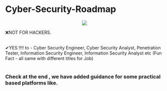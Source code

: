 # Cyber-Security-Roadmap
<p align="center"><a href="https://github.com/J3y-Z3r0"><img src="https://www.sportsingapore.gov.sg/-/media/SSC/Corporate/Images/Newsroom/Announcements/ActiveSG-Cyber-Security-Banner-1110x360px-d1-250122.ashx"></a></p>

<p>❌NOT FOR HACKERS.</p>
<br>✔YES !!!! to - Cyber Security Engineer, Cyber Security Analyst, Penetration Tester, Information Security Engineer, Information
Security Analyst etc Fun Fact - all same with different titles for Job)</br>
</br>

###  Check at the end , we have added guidance for some practical based platforms like.
